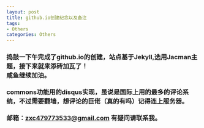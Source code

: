 ```yaml
---
layout: post
title: github.io创建纪念以及备注
tags:
- Others
categories: Others
---
```

### 捣鼓一下午完成了github.io的创建，站点基于Jekyll,选用Jacman主题，接下来就来添砖加瓦了！<br/>咸鱼继续加油。<br/><br/>commons功能用的disqus实现，虽说是国际上用的最多的评论系统，不过需要翻墙，想评论的巨佬（真的有吗）记得连上服务器。<br/><br/>邮箱：zxc479773533@gmail.com 有疑问请联系我。